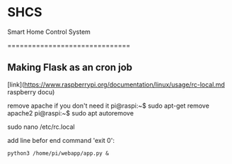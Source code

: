# SHCS
Smart Home Control System

==============================
## Making Flask as an cron job

[link](https://www.raspberrypi.org/documentation/linux/usage/rc-local.md raspberry docu)

remove apache if you don't need it
pi@raspi:\~$ sudo apt-get remove apache2
pi@raspi:\~$ sudo apt autoremove

sudo nano /etc/rc.local

add line befor end command 'exit 0':

`python3 /home/pi/webapp/app.py &`

